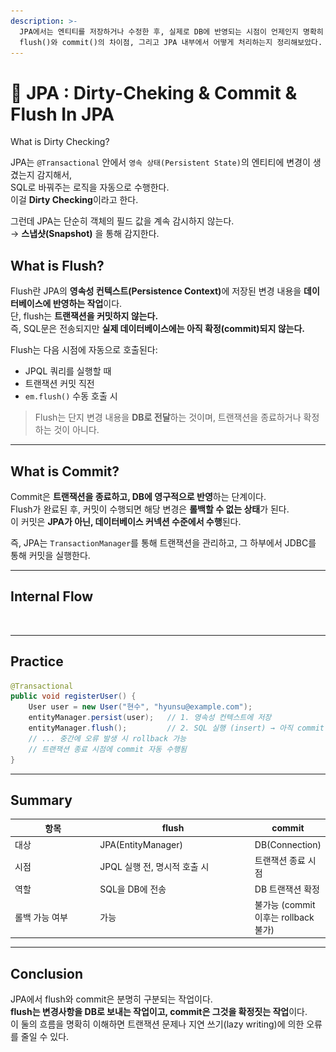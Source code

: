 ```yaml
---
description: >-
  JPA에서는 엔티티를 저장하거나 수정한 후, 실제로 DB에 반영되는 시점이 언제인지 명확히 이해하는 것이 중요하다.  이번 포스팅에서는
  flush()와 commit()의 차이점, 그리고 JPA 내부에서 어떻게 처리하는지 정리해보았다.
---
```


# 🌊 JPA : Dirty-Cheking & Commit & Flush In JPA

What is Dirty Checking?

JPA는 `@Transactional` 안에서 `영속 상태(Persistent State)`의 엔티티에 변경이 생겼는지 감지해서, \
SQL로 바꿔주는 로직을 자동으로 수행한다.\
이걸 **Dirty Checking**이라고 한다.

그런데 JPA는 단순히 객체의 필드 값을 계속 감시하지 않는다.\
→ **스냅샷(Snapshot)** 을 통해 감지한다.

## What is Flush?

Flush란 JPA의 **영속성 컨텍스트(Persistence Context)**&#xC5D0; 저장된 변경 내용을 **데이터베이스에 반영하는 작업**이다.\
단, flush는 **트랜잭션을 커밋하지 않는다.**\
즉, SQL문은 전송되지만 **실제 데이터베이스에는 아직 확정(commit)되지 않는다.**

Flush는 다음 시점에 자동으로 호출된다:

* JPQL 쿼리를 실행할 때
* 트랜잭션 커밋 직전
* `em.flush()` 수동 호출 시

> Flush는 단지 변경 내용을 **DB로 전달**하는 것이며, 트랜잭션을 종료하거나 확정하는 것이 아니다.

***

## What is Commit?

Commit은 **트랜잭션을 종료하고, DB에 영구적으로 반영**하는 단계이다.\
Flush가 완료된 후, 커밋이 수행되면 해당 변경은 **롤백할 수 없는 상태**가 된다.\
이 커밋은 **JPA가 아닌, 데이터베이스 커넥션 수준에서 수행**된다.

즉, JPA는 `TransactionManager`를 통해 트랜잭션을 관리하고, 그 하부에서 JDBC를 통해 커밋을 실행한다.

***

## Internal Flow&#x20;

<figure><img src="../../../.gitbook/assets/스크린샷 2025-06-15 01.24.47.png" alt=""><figcaption></figcaption></figure>

***

## Practice

```java
@Transactional
public void registerUser() {
    User user = new User("현수", "hyunsu@example.com");
    entityManager.persist(user);   // 1. 영속성 컨텍스트에 저장
    entityManager.flush();         // 2. SQL 실행 (insert) → 아직 commit 아님
    // ... 중간에 오류 발생 시 rollback 가능
    // 트랜잭션 종료 시점에 commit 자동 수행됨
}
```

***

## Summary

<table><thead><tr><th width="150.609375">항목</th><th width="259.72265625">flush</th><th>commit</th></tr></thead><tbody><tr><td>대상</td><td>JPA(EntityManager)</td><td>DB(Connection)</td></tr><tr><td>시점</td><td>JPQL 실행 전, 명시적 호출 시</td><td>트랜잭션 종료 시점</td></tr><tr><td>역할</td><td>SQL을 DB에 전송</td><td>DB 트랜잭션 확정</td></tr><tr><td>롤백 가능 여부</td><td>가능</td><td>불가능 (commit 이후는 rollback 불가)</td></tr></tbody></table>

***

## Conclusion

JPA에서 flush와 commit은 분명히 구분되는 작업이다.\
**flush는 변경사항을 DB로 보내는 작업이고, commit은 그것을 확정짓는 작업**이다.\
이 둘의 흐름을 명확히 이해하면 트랜잭션 문제나 지연 쓰기(lazy writing)에 의한 오류를 줄일 수 있다.
